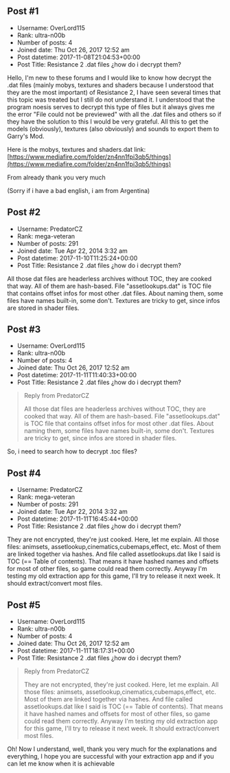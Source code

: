 ## Post #1
- Username: OverLord115
- Rank: ultra-n00b
- Number of posts: 4
- Joined date: Thu Oct 26, 2017 12:52 am
- Post datetime: 2017-11-08T21:04:53+00:00
- Post Title: Resistance 2 .dat files ¿how do i decrypt them?

Hello, I'm new to these forums and I would like to know how decrypt the .dat files (mainly mobys, textures and shaders because I understood that they are the most important) of Resistance 2, I have seen several times that this topic was treated but I still do not understand it. I understood that the program noesis serves to decrypt this type of files but it always gives me the error "File could not be previewed" with all the .dat files and others so if they have the solution to this I would be very grateful. All this to get the models (obviously), textures (also obviously) and sounds to export them to Garry's Mod.

Here is the mobys, textures and shaders.dat link: [https://www.mediafire.com/folder/zn4nn1fpi3qb5/things](https://www.mediafire.com/folder/zn4nn1fpi3qb5/things)

From already thank you very much

(Sorry if i have a bad english, i am from Argentina)
## Post #2
- Username: PredatorCZ
- Rank: mega-veteran
- Number of posts: 291
- Joined date: Tue Apr 22, 2014 3:32 am
- Post datetime: 2017-11-10T11:25:24+00:00
- Post Title: Resistance 2 .dat files ¿how do i decrypt them?

All those dat files are headerless archives without TOC, they are cooked that way.
All of them are hash-based. File "assetlookups.dat" is TOC file that contains offset infos for most other .dat files.
About naming them, some files have names built-in, some don't. Textures are tricky to get, since infos are stored in shader files.
## Post #3
- Username: OverLord115
- Rank: ultra-n00b
- Number of posts: 4
- Joined date: Thu Oct 26, 2017 12:52 am
- Post datetime: 2017-11-11T11:40:33+00:00
- Post Title: Resistance 2 .dat files ¿how do i decrypt them?

> Reply from PredatorCZ
>
> All those dat files are headerless archives without TOC, they are cooked that way.
All of them are hash-based. File "assetlookups.dat" is TOC file that contains offset infos for most other .dat files.
About naming them, some files have names built-in, some don't. Textures are tricky to get, since infos are stored in shader files.

So, i need to search how to decrypt .toc files?
## Post #4
- Username: PredatorCZ
- Rank: mega-veteran
- Number of posts: 291
- Joined date: Tue Apr 22, 2014 3:32 am
- Post datetime: 2017-11-11T16:45:44+00:00
- Post Title: Resistance 2 .dat files ¿how do i decrypt them?

They are not encrypted, they're just cooked.
Here, let me explain.
All those files: animsets, assetlookup,cinematics,cubemaps,effect, etc.
Most of them are linked together via hashes. 
And file called assetlookups.dat like I said is TOC (== Table of contents). 
That means it have hashed names and offsets for most of other files, so game could read them correctly.
Anyway I'm testing my old extraction app for this game, I'll try to release it next week. It should extract/convert most files.
## Post #5
- Username: OverLord115
- Rank: ultra-n00b
- Number of posts: 4
- Joined date: Thu Oct 26, 2017 12:52 am
- Post datetime: 2017-11-11T18:17:31+00:00
- Post Title: Resistance 2 .dat files ¿how do i decrypt them?

> Reply from PredatorCZ
>
> They are not encrypted, they're just cooked.
Here, let me explain.
All those files: animsets, assetlookup,cinematics,cubemaps,effect, etc.
Most of them are linked together via hashes. 
And file called assetlookups.dat like I said is TOC (== Table of contents). 
That means it have hashed names and offsets for most of other files, so game could read them correctly.
Anyway I'm testing my old extraction app for this game, I'll try to release it next week. It should extract/convert most files.

Oh! Now I understand, well, thank you very much for the explanations and everything, I hope you are successful with your extraction app and if you can let me know when it is achievable
